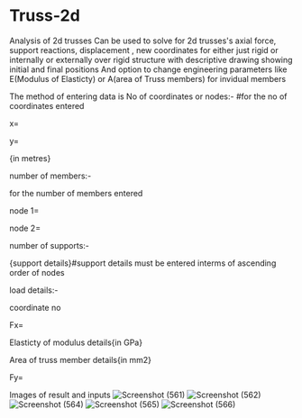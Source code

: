# Truss-2d
Analysis of 2d trusses
Can be used to solve for 2d trusses's axial force, support reactions, displacement ,
new coordinates for either just rigid or internally or externally over rigid structure with descriptive drawing showing initial and final positions
And option to change engineering parameters like E(Modulus of Elasticty) or A(area of Truss members) for invidual members

The method of entering data is 
No of coordinates or nodes:-
#for the no of coordinates entered

x=

y=

{in metres}

number of members:-

for the number of members entered

node 1=

node 2=

number of supports:-

{support details}#support details must be entered interms of ascending order of nodes

load details:-

coordinate no

Fx=

Elasticty of modulus details{in GPa}

Area of truss member details{in mm2}

Fy=


Images of result and inputs
![Screenshot (561)](https://user-images.githubusercontent.com/84018051/178799974-cbca9baa-da49-4c87-bd36-2f1ffb9d5a58.png)
![Screenshot (562)](https://user-images.githubusercontent.com/84018051/178800184-5f10ef3d-620d-445e-ab4d-4b26d02e195c.png)
![Screenshot (564)](https://user-images.githubusercontent.com/84018051/178800275-7553689d-1917-46ea-8e18-240240b57bf4.png)
![Screenshot (565)](https://user-images.githubusercontent.com/84018051/178800308-a3b34852-a502-4b06-ad0b-a34ea8ae3e36.png)
![Screenshot (566)](https://user-images.githubusercontent.com/84018051/178799936-5d1c2c0c-4b77-4514-8dd5-4feca8c612f0.png)
